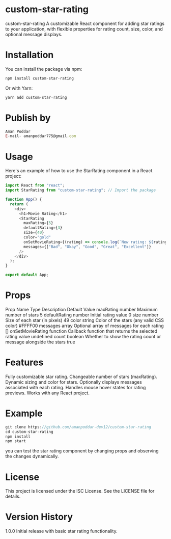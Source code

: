 # custom-star-rating

custom-star-rating
A customizable React component for adding star ratings to your application, with flexible properties for rating count, size, color, and optional message displays.

# Installation

You can install the package via npm:

```js
npm install custom-star-rating
```

Or with Yarn:

```js
yarn add custom-star-rating
```

# Publish by

```js
Aman Poddar
E-mail- amanpoddar775@gmail.com
```

# Usage

Here's an example of how to use the StarRating component in a React project:

```js
import React from "react";
import StarRating from "custom-star-rating"; // Import the package

function App() {
  return (
    <div>
      <h1>Movie Rating</h1>
      <StarRating
        maxRating={5}
        defaultRating={3}
        size={40}
        color="gold"
        onSetMovieRating={(rating) => console.log(`New rating: ${rating}`)}
        messages={["Bad", "Okay", "Good", "Great", "Excellent"]}
      />
    </div>
  );
}

export default App;
```

# Props

Prop Name Type Description Default Value
maxRating number Maximum number of stars 5
defaultRating number Initial rating value 0
size number Size of each star (in pixels) 49
color string Color of the stars (any valid CSS color) #FFFF00
messages array Optional array of messages for each rating []
onSetMovieRating function Callback function that returns the selected rating value undefined
count boolean Whether to show the rating count or message alongside the stars true

# Features

Fully customizable star rating.
Changeable number of stars (maxRating).
Dynamic sizing and color for stars.
Optionally displays messages associated with each rating.
Handles mouse hover states for rating previews.
Works with any React project.

# Example

```js
git clone https://github.com/amanpoddar-dev12/custom-star-rating
cd custom-star-rating
npm install
npm start
```

you can test the star rating component by changing props and observing the changes dynamically.

# License

This project is licensed under the ISC License. See the LICENSE file for details.

# Version History

1.0.0
Initial release with basic star rating functionality.
